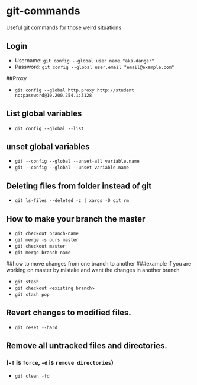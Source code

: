 # git-commands
Useful git commands for those weird situations

## Login
- Username: `git config --global user.name "aka-danger" `
- Password: `git config --global user.email "email@example.com" `

##Proxy
- `git config --global http.proxy http://student no:password@10.200.254.1:3128`

## List global variables
- `git config --global --list`

## unset global variables
- `git --config --global --unset-all variable.name`
- `git --config --global --unset variable.name`

## Deleting files from folder instead of git 
- `git ls-files --deleted -z | xargs -0 git rm`

## How to make your branch the master
- `git checkout branch-name`
- `git merge -s ours master`
- `git checkout master`
- `git merge branch-name`

##how to move changes from one branch to another 
###example if you are working on master by mistake and want the changes in another branch
- `git stash`
- `git checkout <existing branch>`
- `git stash pop`

## Revert changes to modified files.
- `git reset --hard`

## Remove all untracked files and directories. 
### (`-f` is `force`, `-d` is `remove directories`)
- `git clean -fd`
